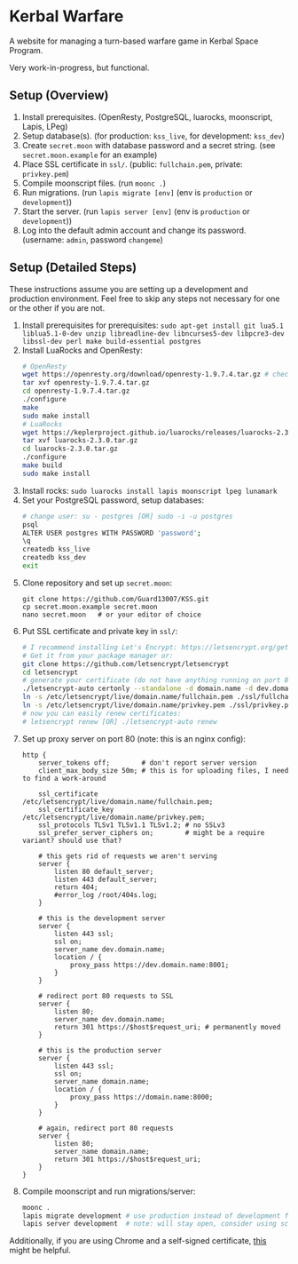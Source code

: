 # Kerbal Warfare

A website for managing a turn-based warfare game in Kerbal Space Program.

Very work-in-progress, but functional.

## Setup (Overview)

1. Install prerequisites.
   (OpenResty, PostgreSQL, luarocks, moonscript, Lapis, LPeg)
2. Setup database(s).
   (for production: `kss_live`, for development: `kss_dev`)
3. Create `secret.moon` with database password and a secret string.
   (see `secret.moon.example` for an example)
4. Place SSL certificate in `ssl/`.
   (public: `fullchain.pem`, private: `privkey.pem`)
5. Compile moonscript files.
   (run `moonc .`)
6. Run migrations.
   (run `lapis migrate [env]` (env is `production` or `development`))
7. Start the server.
   (run `lapis server [env]` (env is `production` or `development`))
8. Log into the default admin account and change its password.
   (username: `admin`, password `changeme`)

## Setup (Detailed Steps)

These instructions assume you are setting up a development and production
environment. Feel free to skip any steps not necessary for one or the other if
you are not.

1. Install prerequisites for prerequisites:
   `sudo apt-get install git lua5.1 liblua5.1-0-dev unzip libreadline-dev libncurses5-dev libpcre3-dev libssl-dev perl make build-essential postgres`
2. Install LuaRocks and OpenResty:
   ```bash
   # OpenResty
   wget https://openresty.org/download/openresty-1.9.7.4.tar.gz # check for and install a later version if available!
   tar xvf openresty-1.9.7.4.tar.gz
   cd openresty-1.9.7.4.tar.gz
   ./configure
   make
   sudo make install
   # LuaRocks
   wget https://keplerproject.github.io/luarocks/releases/luarocks-2.3.0.tar.gz # check for and install a later version if available!
   tar xvf luarocks-2.3.0.tar.gz
   cd luarocks-2.3.0.tar.gz
   ./configure
   make build
   sudo make install
   ```
3. Install rocks:
   `sudo luarocks install lapis moonscript lpeg lunamark`
4. Set your PostgreSQL password, setup databases:
   ```bash
   # change user: su - postgres [OR] sudo -i -u postgres
   psql
   ALTER USER postgres WITH PASSWORD 'password';
   \q
   createdb kss_live
   createdb kss_dev
   exit
   ```
5. Clone repository and set up `secret.moon`:
   ```
   git clone https://github.com/Guard13007/KSS.git
   cp secret.moon.example secret.moon
   nano secret.moon   # or your editor of choice
   ```
6. Put SSL certificate and private key in `ssl/`:
   ```bash
   # I recommend installing Let's Encrypt: https://letsencrypt.org/getting-started/
   # Get it from your package manager or:
   git clone https://github.com/letsencrypt/letsencrypt
   cd letsencrypt
   # generate your certificate (do not have anything running on port 80!)
   ./letsencrypt-auto certonly --standalone -d domain.name -d dev.domain.name
   ln -s /etc/letsencrypt/live/domain.name/fullchain.pem ./ssl/fullchain.pem
   ln -s /etc/letsencrypt/live/domain.name/privkey.pem ./ssl/privkey.pem
   # now you can easily renew certificates:
   # letsencrypt renew [OR] ./letsencrypt-auto renew
   ```
7. Set up proxy server on port 80 (note: this is an nginx config):
   ```
   http {
       server_tokens off;        # don't report server version
       client_max_body_size 50m; # this is for uploading files, I need to find a work-around

       ssl_certificate /etc/letsencrypt/live/domain.name/fullchain.pem;
       ssl_certificate_key /etc/letsencrypt/live/domain.name/privkey.pem;
       ssl_protocols TLSv1 TLSv1.1 TLSv1.2; # no SSLv3
       ssl_prefer_server_ciphers on;        # might be a require variant? should use that?

       # this gets rid of requests we aren't serving
       server {
           listen 80 default_server;
           listen 443 default_server;
           return 404;
           #error_log /root/404s.log;
       }

       # this is the development server
       server {
           listen 443 ssl;
           ssl on;
           server_name dev.domain.name;
           location / {
               proxy_pass https://dev.domain.name:8001;
           }
       }

       # redirect port 80 requests to SSL
       server {
           listen 80;
           server_name dev.domain.name;
           return 301 https://$host$request_uri; # permanently moved
       }

       # this is the production server
       server {
           listen 443 ssl;
           ssl on;
           server_name domain.name;
           location / {
               proxy_pass https://domain.name:8000;
           }
       }

       # again, redirect port 80 requests
       server {
           listen 80;
           server_name domain.name;
           return 301 https://$host$request_uri;
       }
   }
   ```
8. Compile moonscript and run migrations/server:
   ```bash
   moonc .
   lapis migrate development # use production instead of development for production server
   lapis server development  # note: will stay open, consider using screen or another terminal to run it
   ```

Additionally, if you are using Chrome and a self-signed certificate, [this][1]
might be helpful.

[1]: https://stackoverflow.com/questions/7580508/getting-chrome-to-accept-self-signed-localhost-certificate
